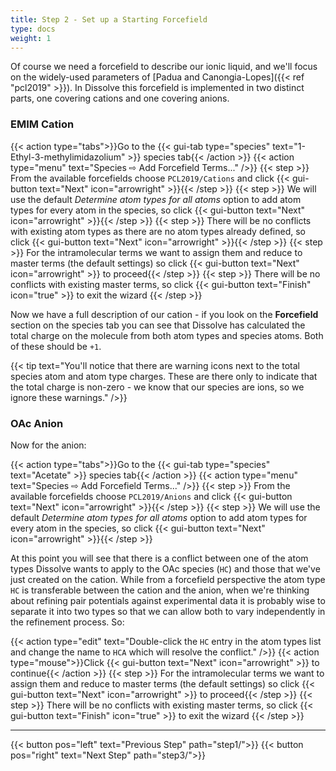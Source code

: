 ```yaml
---
title: Step 2 - Set up a Starting Forcefield
type: docs
weight: 1
---
```


Of course we need a forcefield to describe our ionic liquid, and we'll focus on the widely-used parameters of [Padua and Canongia-Lopes]({{< ref "pcl2019" >}}). In Dissolve this forcefield is implemented in two distinct parts, one covering cations and one covering anions.

### EMIM Cation

{{< action type="tabs">}}Go to the {{< gui-tab type="species" text="1-Ethyl-3-methylimidazolium" >}} species tab{{< /action >}}
{{< action type="menu" text="Species &#8680; Add Forcefield Terms..." />}}
{{< step >}} From the available forcefields choose `PCL2019/Cations` and click {{< gui-button text="Next" icon="arrowright" >}}{{< /step >}}
{{< step >}} We will use the default _Determine atom types for all atoms_ option to add atom types for every atom in the species, so click {{< gui-button text="Next" icon="arrowright" >}}{{< /step >}}
{{< step >}} There will be no conflicts with existing atom types as there are no atom types already defined, so click {{< gui-button text="Next" icon="arrowright" >}}{{< /step >}}
{{< step >}} For the intramolecular terms we want to assign them and reduce to master terms (the default settings) so click {{< gui-button text="Next" icon="arrowright" >}} to proceed{{< /step >}}
{{< step >}} There will be no conflicts with existing master terms, so click {{< gui-button text="Finish" icon="true" >}} to exit the wizard {{< /step >}}

Now we have a full description of our cation - if you look on the **Forcefield** section on the species tab you can see that Dissolve has calculated the total charge on the molecule from both atom types and species atoms. Both of these should be `+1`.

{{< tip text="You'll notice that there are warning icons next to the total species atom and atom type charges. These are there only to indicate that the total charge is non-zero - we know that our species are ions, so we ignore these warnings." />}}

### OAc Anion

Now for the anion:

{{< action type="tabs">}}Go to the {{< gui-tab type="species" text="Acetate" >}} species tab{{< /action >}}
{{< action type="menu" text="Species &#8680; Add Forcefield Terms..." />}}
{{< step >}} From the available forcefields choose `PCL2019/Anions` and click {{< gui-button text="Next" icon="arrowright" >}}{{< /step >}}
{{< step >}} We will use the default _Determine atom types for all atoms_ option to add atom types for every atom in the species, so click {{< gui-button text="Next" icon="arrowright" >}}{{< /step >}}

At this point you will see that there is a conflict between one of the atom types Dissolve wants to apply to the OAc species (`HC`) and those that we've just created on the cation. While from a forcefield perspective the atom type `HC` is transferable between the cation and the anion, when we're thinking about refining pair potentials against experimental data it is probably wise to separate it into two types so that we can allow both to vary independently in the refinement process. So:

{{< action type="edit" text="Double-click the `HC` entry in the atom types list and change the name to `HCA` which will resolve the conflict." />}}
{{< action type="mouse">}}Click {{< gui-button text="Next" icon="arrowright" >}} to continue{{< /action >}}
{{< step >}} For the intramolecular terms we want to assign them and reduce to master terms (the default settings) so click {{< gui-button text="Next" icon="arrowright" >}} to proceed{{< /step >}}
{{< step >}} There will be no conflicts with existing master terms, so click {{< gui-button text="Finish" icon="true" >}} to exit the wizard {{< /step >}}

* * *
{{< button pos="left" text="Previous Step" path="step1/">}}
{{< button pos="right" text="Next Step" path="step3/">}}
